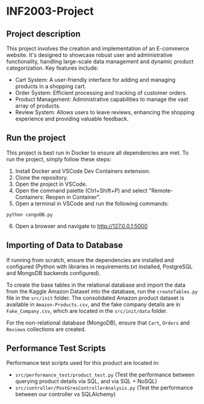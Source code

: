 # INF2003-Project

## Project description
This project involves the creation and implementation of an E-commerce website. It's designed to showcase robust user and administrative functionality, handling large-scale data management and dynamic product categorization. Key features include:
- Cart System: A user-friendly interface for adding and managing products in a shopping cart.
- Order System: Efficient processing and tracking of customer orders.
- Product Management: Administrative capabilities to manage the vast array of products.
- Review System: Allows users to leave reviews, enhancing the shopping experience and providing valuable feedback.

## Run the project
This project is best run in Docker to ensure all dependencies are met. To run the project, simply follow these steps:
1. Install Docker and VSCode Dev Containers extension.
2. Clone the repository.
3. Open the project in VSCode.
4. Open the command palette (Ctrl+Shift+P) and select "Remote-Containers: Reopen in Container".
5. Open a terminal in VSCode and run the following commands:
```
python congoDB.py
```
6. Open a browser and navigate to http://127.0.0.1:5000

## Importing of Data to Database
If running from scratch, ensure the dependencies are installed and configured (Python with libraries in requirements.txt installed, PostgreSQL and MongoDB backends configured).

To create the base tables in the relational database and import the data from the Kaggle Amazon Dataset into the database, run the `createTables.py` file in the `src/init` folder. The consolidated Amazon product dataset is available in `Amazon-Products.csv`, and the fake company details are in `Fake_Company.csv`, which are located in the `src/init/data` folder.

For the non-relational database (MongoDB), ensure that `Cart`, `Orders` and `Reviews` collections are created.

## Performance Test Scripts
Performance test scripts used for this product are located in:
- `src/performance_test/product_test.py` (Test the performance between querying product details via SQL, and via SQL + NoSQL)
- `src/controller/PostGresControllerAnalysis.py` (Test the performance between our controller vs SQLAlchemy)
